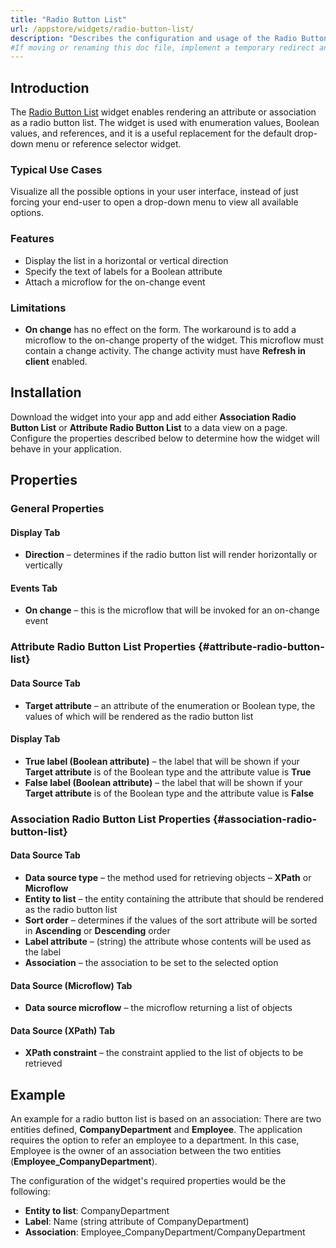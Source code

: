 ```yaml
---
title: "Radio Button List"
url: /appstore/widgets/radio-button-list/
description: "Describes the configuration and usage of the Radio Button List widget, which is available in the Mendix Marketplace."
#If moving or renaming this doc file, implement a temporary redirect and let the respective team know they should update the URL in the product. See Mapping to Products for more details.
---
```


## Introduction

The [Radio Button List](https://marketplace.mendix.com/link/component/20/) widget enables rendering an attribute or association as a radio button list. The widget is used with enumeration values, Boolean values, and references, and it is a useful replacement for the default drop-down menu or reference selector widget.

### Typical Use Cases

Visualize all the possible options in your user interface, instead of just forcing your end-user to open a drop-down menu to view all available options.

### Features

* Display the list in a horizontal or vertical direction
* Specify the text of labels for a Boolean attribute
* Attach a microflow for the on-change event

### Limitations

* **On change** has no effect on the form. The workaround is to add a microflow to the on-change property of the widget. This microflow must contain a change activity. The change activity must have **Refresh in client** enabled.

## Installation

Download the widget into your app and add either **Association Radio Button List** or **Attribute Radio Button List** to a data view on a page. Configure the properties described below to determine how the widget will behave in your application.

## Properties

### General Properties

#### Display Tab

* **Direction** – determines if the radio button list will render horizontally or vertically

#### Events Tab

* **On change** – this is the microflow that will be invoked for an on-change event

### Attribute Radio Button List Properties {#attribute-radio-button-list}

#### Data Source Tab

* **Target attribute** – an attribute of the enumeration or Boolean type, the values of which will be rendered as the radio button list

#### Display Tab

* **True label (Boolean attribute)** – the label that will be shown if your **Target attribute** is of the Boolean type and the attribute value is **True**
* **False label (Boolean attribute)** – the label that will be shown if your **Target attribute** is of the Boolean type and the attribute value is **False**

### Association Radio Button List Properties {#association-radio-button-list}

#### Data Source Tab

* **Data source type** – the method used for retrieving objects – **XPath** or **Microflow**
* **Entity to list** – the entity containing the attribute that should be rendered as the radio button list
* **Sort order** – determines if the values of the sort attribute will be sorted in **Ascending** or **Descending** order
* **Label attribute** – (string) the attribute whose contents will be used as the label
* **Association** – the association to be set to the selected option

#### Data Source (Microflow) Tab

* **Data source microflow** – the microflow returning a list of objects

#### Data Source (XPath) Tab

* **XPath constraint** – the constraint applied to the list of objects to be retrieved

## Example

An example for a radio button list is based on an association: There are two entities defined, **CompanyDepartment** and **Employee**. The application requires the option to refer an employee to a department. In this case, Employee is the owner of an association between the two entities (**Employee_CompanyDepartment**).

The configuration of the widget's required properties would be the following:

* **Entity to list**: CompanyDepartment
* **Label**: Name (string attribute of CompanyDepartment)
* **Association**: Employee_CompanyDepartment/CompanyDepartment
